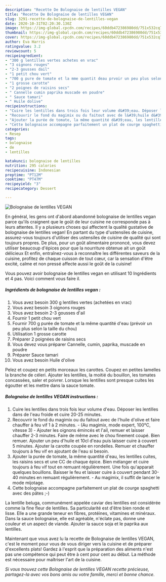 ```yaml
---
description: "Recette De Bolognaise de lentilles VEGAN"
title: "Recette De Bolognaise de lentilles VEGAN"
slug: 3291-recette-de-bolognaise-de-lentilles-vegan
date: 2020-10-31T02:20:30.130Z
image: https://img-global.cpcdn.com/recipes/60ddb472386980dd/751x532cq70/bolognaise-de-lentilles-vegan-photo-principale-de-la-recette.jpg
thumbnail: https://img-global.cpcdn.com/recipes/60ddb472386980dd/751x532cq70/bolognaise-de-lentilles-vegan-photo-principale-de-la-recette.jpg
cover: https://img-global.cpcdn.com/recipes/60ddb472386980dd/751x532cq70/bolognaise-de-lentilles-vegan-photo-principale-de-la-recette.jpg
author: Eva Harris
ratingvalue: 3.2
reviewcount: 5
recipeingredient:
- "300 g lentilles vertes achetes en vrac"
- "3 oignons rouges"
- "2-3 gousses dail"
- "1 petit chou vert"
- "700 g pure de tomate et la mme quantit deau prvoir un peu plus selon la taille du chou"
- "1 grosse carotte"
- "2 poignes de raisins secs"
- " Cannelle cumin paprika muscade en poudre"
- " Sauce tamari"
- " Huile dolive"
recipeinstructions:
- "Cuire les lentilles dans trois fois leur volume d&#39;eau. Déposer les lentilles dans de l&#39;eau froide et cuire 20-25 minutes."
- "Recouvrir le fond du magimix ou du faitout avec de l&#39;huile d&#39;olive et faire chauffer à feu vif 1 à 2 minutes.  (Au magimix, mode expert, 100°C, vitesse 3) Ajouter les oignons émincés et l&#39;ail, remuer et laisser chauffer 2-3 minutes. Faire de même avec le chou finement coupé. Bien remuer. Ajouter un peu d&#39;huile et 10cl d&#39;eau puis laisser cuire à couvert 5 minutes. Ajouter la carotte coupée en rondelles. Remuer et chauffer toujours à feu vif en ajoutant de l&#39;eau si besoin."
- "Ajouter la purée de tomate, la même quantité d&#39;eau, les lentilles cuites, les raisins secs et une CC de chaque épice. Bien mélanger et cuire toujours à feu vif tout en remuant régulièrement. Une fois qu&#39;apparait quelques bouillons. Baisser le feu et laisser cuire à couvert pendant 30-40 minutes en remuant régulièrement. Au magimix, il suffit de lancer le mode mijotage."
- "Cette bolognaise accompagne parfaitement un plat de courge spaghetti avec des pâtes ;-)"
categories:
- Resep
tags:
- bolognaise
- de
- lentilles

katakunci: bolognaise de lentilles 
nutrition: 295 calories
recipecuisine: Indonesian
preptime: "PT12M"
cooktime: "PT47M"
recipeyield: "3"
recipecategory: Dessert

---
```



![Bolognaise de lentilles VEGAN](https://img-global.cpcdn.com/recipes/60ddb472386980dd/751x532cq70/bolognaise-de-lentilles-vegan-photo-principale-de-la-recette.jpg)

En général, les gens ont d'abord abandonné bolognaise de lentilles vegan parce qu'ils craignent que le goût de leur cuisine ne corresponde pas à leurs attentes. Il y a plusieurs choses qui affectent la qualité gustative de bolognaise de lentilles vegan! En partant du type d'ustensiles de cuisine, assurez-vous toujours d'utiliser des ustensiles de cuisine de qualité qui sont toujours propres. De plus, pour un goût alimentaire prononcé, vous devez utiliser beaucoup d'épices pour que la nourriture obtenue ait un goût délicieux Et enfin, entraînez-vous à reconnaître les différentes saveurs de la cuisine, profitez de chaque cuisson de tout cœur, car la sensation d'être excité, calme et non pressé affecte aussi le goût de la cuisine!

<!--inarticleads1-->

Vous pouvez avoir bolognaise de lentilles vegan en utilisant 10 Ingrédients et 4 pas. Voici comment vous faire il.

##### Ingrédients de bolognaise de lentilles vegan :

1. Vous avez besoin 300 g lentilles vertes (achetées en vrac)
1. Vous avez besoin 3 oignons rouges
1. Vous avez besoin 2-3 gousses d&#39;ail
1. Fournir 1 petit chou vert
1. Fournir 700 g purée de tomate et la même quantité d&#39;eau (prévoir un peu plus selon la taille du chou)
1. Utilisation 1 grosse carotte
1. Préparer 2 poignées de raisins secs
1. Vous devez vous préparer  Cannelle, cumin, paprika, muscade en poudre
1. Préparer  Sauce tamari
1. Vous avez besoin  Huile d&#39;olive


Pelez et coupez en petits morceaux les carottes. Coupez en petites lamelles la branche de céleri. Ajouter les lentilles, la moitié du bouillon, les tomates concassées, saler et poivrer. Lorsque les lentilles sont presque cuites les égoutter et les mettre dans la sauce tomate. 

<!--inarticleads2-->

##### Bolognaise de lentilles VEGAN instructions :

1. Cuire les lentilles dans trois fois leur volume d&#39;eau. Déposer les lentilles dans de l&#39;eau froide et cuire 20-25 minutes.
1. Recouvrir le fond du magimix ou du faitout avec de l&#39;huile d&#39;olive et faire chauffer à feu vif 1 à 2 minutes.  - (Au magimix, mode expert, 100°C, vitesse 3) - Ajouter les oignons émincés et l&#39;ail, remuer et laisser chauffer 2-3 minutes. Faire de même avec le chou finement coupé. Bien remuer. Ajouter un peu d&#39;huile et 10cl d&#39;eau puis laisser cuire à couvert 5 minutes. Ajouter la carotte coupée en rondelles. Remuer et chauffer toujours à feu vif en ajoutant de l&#39;eau si besoin.
1. Ajouter la purée de tomate, la même quantité d&#39;eau, les lentilles cuites, les raisins secs et une CC de chaque épice. Bien mélanger et cuire toujours à feu vif tout en remuant régulièrement. Une fois qu&#39;apparait quelques bouillons. Baisser le feu et laisser cuire à couvert pendant 30-40 minutes en remuant régulièrement. - Au magimix, il suffit de lancer le mode mijotage.
1. Cette bolognaise accompagne parfaitement un plat de courge spaghetti avec des pâtes ;-)


La lentille beluga, communément appelée caviar des lentilles est considérée comme la fine fleur de lentilles. Sa particularité est d&#39;être bien ronde et lisse. Elle a une grande teneur en fibres, protéines, vitamines et minéraux. Dans la sauce bolognaise, elle est agréable, n&#39;éclate pas, donne une couleur et un aspect de viande. Ajouter la sauce soja et le paprika aux lentilles. 

<!--inarticleads1-->

<p>
Maintenant que vous avez lu la recette de Bolognaise de lentilles VEGAN, c'est le moment pour vous de vous diriger vers la cuisine et de préparer d'excellents plats! Gardez à l'esprit que la préparation des aliments n'est pas une compétence qui peut être à cent pour cent au début. La méthode est nécessaire pour maîtriser l'art de la cuisine.
</p>

<p>
<i>Si vous trouvez cette Bolognaise de lentilles VEGAN recette précieuse, partagez-la avec vos bons amis ou votre famille, merci et bonne chance.</i>
</p>
